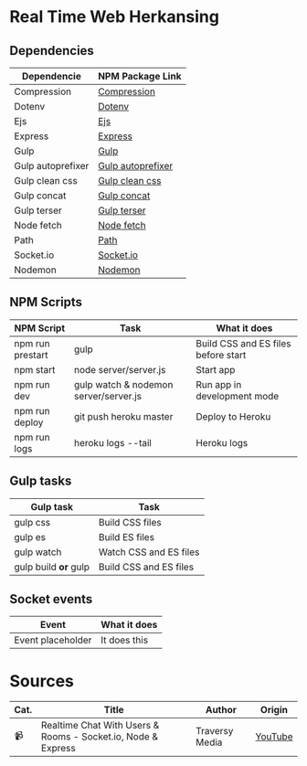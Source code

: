 # Real Time Web Herkansing

<!-- screenshot applicatie -->
<!-- Table of contents -->
<!-- Usage -->

## Dependencies

| Dependencie       | NPM Package Link                                                     |
| ----------------- | -------------------------------------------------------------------- |
| Compression       | [Compression](https://www.npmjs.com/package/compression)             |
| Dotenv            | [Dotenv](https://www.npmjs.com/package/dotenv)                       |
| Ejs               | [Ejs](https://www.npmjs.com/package/ejs)                             |
| Express           | [Express](https://www.npmjs.com/package/express)                     |
| Gulp              | [Gulp](https://www.npmjs.com/package/gulp)                           |
| Gulp autoprefixer | [Gulp autoprefixer](https://www.npmjs.com/package/gulp-autoprefixer) |
| Gulp clean css    | [Gulp clean css](https://www.npmjs.com/package/gulp-clean-css)       |
| Gulp concat       | [Gulp concat](https://www.npmjs.com/package/gulp-concat)             |
| Gulp terser       | [Gulp terser](https://www.npmjs.com/package/gulp-terser-js)          |
| Node fetch        | [Node fetch](https://www.npmjs.com/package/node-fetch)               |
| Path              | [Path](https://www.npmjs.com/package/path)                           |
| Socket.io         | [Socket.io](https://www.npmjs.com/package/socket.io)                 |
| Nodemon           | [Nodemon](https://www.npmjs.com/package/nodemon)                     |

## NPM Scripts

| NPM Script       | Task                                  | What it does                        |
| ---------------- | ------------------------------------- | ----------------------------------- |
| npm run prestart | gulp                                  | Build CSS and ES files before start |
| npm start        | node server/server.js                 | Start app                           |
| npm run dev      | gulp watch & nodemon server/server.js | Run app in development mode         |
| npm run deploy   | git push heroku master                | Deploy to Heroku                    |
| npm run logs     | heroku logs --tail                    | Heroku logs                         |

## Gulp tasks

| Gulp task              | Task                   |
| ---------------------- | ---------------------- |
| gulp css               | Build CSS files        |
| gulp es                | Build ES files         |
| gulp watch             | Watch CSS and ES files |
| gulp build **or** gulp | Build CSS and ES files |

## Socket events

| Event             | What it does |
| ----------------- | ------------ |
| Event placeholder | It does this |

<!-- Credits -->
<!-- Whishlist -->

# Sources

| Cat. | Title                                                        | Author         | Origin                                                 |
| ---- | ------------------------------------------------------------ | -------------- | ------------------------------------------------------ |
| 📹   | Realtime Chat With Users & Rooms - Socket.io, Node & Express | Traversy Media | [YouTube](https://www.youtube.com/watch?v=jD7FnbI76Hg) |
